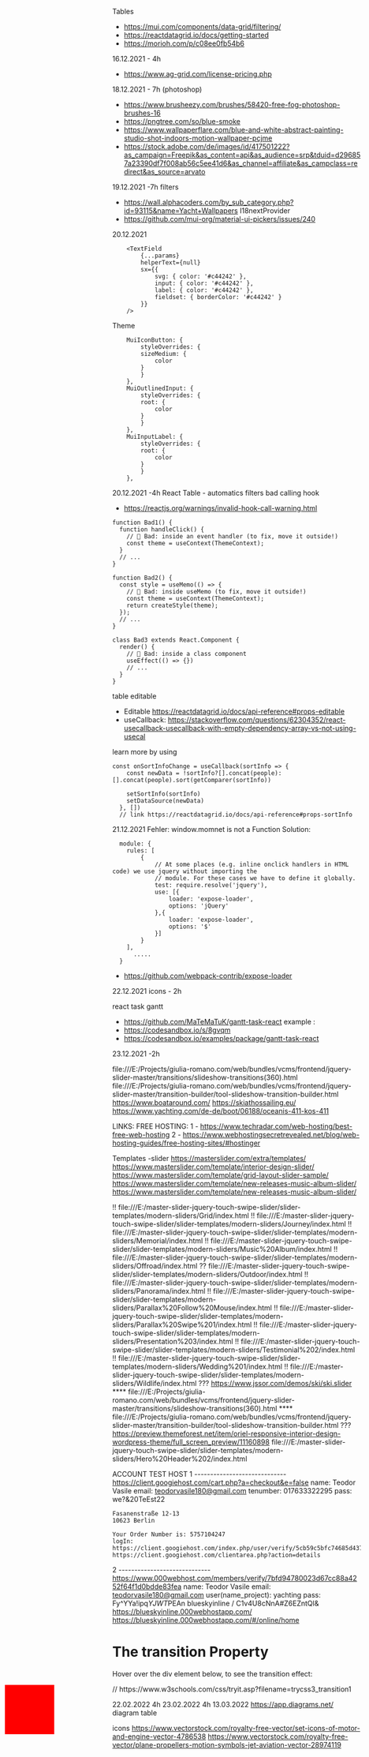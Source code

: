 
Tables
* https://mui.com/components/data-grid/filtering/
* https://reactdatagrid.io/docs/getting-started
* https://morioh.com/p/c08ee0fb54b6

16.12.2021 - 4h
* https://www.ag-grid.com/license-pricing.php


18.12.2021 - 7h (photoshop)
* https://www.brusheezy.com/brushes/58420-free-fog-photoshop-brushes-16
* https://pngtree.com/so/blue-smoke
* https://www.wallpaperflare.com/blue-and-white-abstract-painting-studio-shot-indoors-motion-wallpaper-pcjme
*  https://stock.adobe.com/de/images/id/417501222?as_campaign=Freepik&as_content=api&as_audience=srp&tduid=d296857a23390df7f008ab56c5ee41d6&as_channel=affiliate&as_campclass=redirect&as_source=arvato


19.12.2021 -7h filters
* https://wall.alphacoders.com/by_sub_category.php?id=93115&name=Yacht+Wallpapers
I18nextProvider
* https://github.com/mui-org/material-ui-pickers/issues/240

20.12.2021
``` 
    <TextField
        {...params}
        helperText={null}
        sx={{
            svg: { color: '#c44242' },
            input: { color: '#c44242' },
            label: { color: '#c44242' },
            fieldset: { borderColor: '#c44242' }
        }}
    />
```
Theme
````
    MuiIconButton: {
        styleOverrides: {
        sizeMedium: {
            color
        }
        }
    },
    MuiOutlinedInput: {
        styleOverrides: {
        root: {
            color
        }
        }
    },
    MuiInputLabel: {
        styleOverrides: {
        root: {
            color
        }
        }
    },
````

20.12.2021  -4h React Table - automatics filters
bad calling hook
* https://reactjs.org/warnings/invalid-hook-call-warning.html
````
function Bad1() {
  function handleClick() {
    // 🔴 Bad: inside an event handler (to fix, move it outside!)
    const theme = useContext(ThemeContext);
  }
  // ...
}

function Bad2() {
  const style = useMemo(() => {
    // 🔴 Bad: inside useMemo (to fix, move it outside!)
    const theme = useContext(ThemeContext);
    return createStyle(theme);
  });
  // ...
}

class Bad3 extends React.Component {
  render() {
    // 🔴 Bad: inside a class component
    useEffect(() => {})
    // ...
  }
}
````
table editable 
* Editable https://reactdatagrid.io/docs/api-reference#props-editable
* useCallback:  https://stackoverflow.com/questions/62304352/react-usecallback-usecallback-with-empty-dependency-array-vs-not-using-usecal

learn more by using
````
const onSortInfoChange = useCallback(sortInfo => {
    const newData = !sortInfo?[].concat(people):[].concat(people).sort(getComparer(sortInfo))

    setSortInfo(sortInfo)
    setDataSource(newData)
  }, [])
  // link https://reactdatagrid.io/docs/api-reference#props-sortInfo
  ````
21.12.2021
Fehler: window.momnet is not a Function
Solution: 
````
  module: {
    rules: [
        {
            // At some places (e.g. inline onclick handlers in HTML code) we use jquery without importing the
            // module. For these cases we have to define it globally.
            test: require.resolve('jquery'),
            use: [{
                loader: 'expose-loader',
                options: 'jQuery'
            },{
                loader: 'expose-loader',
                options: '$'
            }]
        }
    ],
      .....
  }
````
* https://github.com/webpack-contrib/expose-loader

22.12.2021 icons - 2h

react task gantt 
* https://github.com/MaTeMaTuK/gantt-task-react
example :
* https://codesandbox.io/s/8gvqm
* https://codesandbox.io/examples/package/gantt-task-react 

23.12.2021  -2h

file:///E:/Projects/giulia-romano.com/web/bundles/vcms/frontend/jquery-slider-master/transitions/slideshow-transitions(360).html
file:///E:/Projects/giulia-romano.com/web/bundles/vcms/frontend/jquery-slider-master/transition-builder/tool-slideshow-transition-builder.html
https://www.boataround.com/
https://skiathossailing.eu/
https://www.yachting.com/de-de/boot/06188/oceanis-411-kos-411

LINKS: FREE HOSTING:
1 - https://www.techradar.com/web-hosting/best-free-web-hosting
2 - https://www.webhostingsecretrevealed.net/blog/web-hosting-guides/free-hosting-sites/#hostinger


Templates -slider
https://masterslider.com/extra/templates/
https://www.masterslider.com/template/interior-design-slider/
https://www.masterslider.com/template/grid-layout-slider-sample/
https://www.masterslider.com/template/new-releases-music-album-slider/
https://www.masterslider.com/template/new-releases-music-album-slider/


!!   file:///E:/master-slider-jquery-touch-swipe-slider/slider-templates/modern-sliders/Grid/index.html
!!   file:///E:/master-slider-jquery-touch-swipe-slider/slider-templates/modern-sliders/Journey/index.html
!!   file:///E:/master-slider-jquery-touch-swipe-slider/slider-templates/modern-sliders/Memorial/index.html
!!   file:///E:/master-slider-jquery-touch-swipe-slider/slider-templates/modern-sliders/Music%20Album/index.html
!!   file:///E:/master-slider-jquery-touch-swipe-slider/slider-templates/modern-sliders/Offroad/index.html
??   file:///E:/master-slider-jquery-touch-swipe-slider/slider-templates/modern-sliders/Outdoor/index.html
!!   file:///E:/master-slider-jquery-touch-swipe-slider/slider-templates/modern-sliders/Panorama/index.html
!!   file:///E:/master-slider-jquery-touch-swipe-slider/slider-templates/modern-sliders/Parallax%20Follow%20Mouse/index.html
!!   file:///E:/master-slider-jquery-touch-swipe-slider/slider-templates/modern-sliders/Parallax%20Swipe%201/index.html
!!   file:///E:/master-slider-jquery-touch-swipe-slider/slider-templates/modern-sliders/Presentation%203/index.html
!!   file:///E:/master-slider-jquery-touch-swipe-slider/slider-templates/modern-sliders/Testimonial%202/index.html
!!   file:///E:/master-slider-jquery-touch-swipe-slider/slider-templates/modern-sliders/Wedding%201/index.html
!!   file:///E:/master-slider-jquery-touch-swipe-slider/slider-templates/modern-sliders/Wildlife/index.html
???  https://www.jssor.com/demos/ski/ski.slider
**** file:///E:/Projects/giulia-romano.com/web/bundles/vcms/frontend/jquery-slider-master/transitions/slideshow-transitions(360).html
**** file:///E:/Projects/giulia-romano.com/web/bundles/vcms/frontend/jquery-slider-master/transition-builder/tool-slideshow-transition-builder.html
???  https://preview.themeforest.net/item/oriel-responsive-interior-design-wordpress-theme/full_screen_preview/11160898
file:///E:/master-slider-jquery-touch-swipe-slider/slider-templates/modern-sliders/Hero%20Header%202/index.html




ACCOUNT TEST HOST 
1 -----------------------------
	https://client.googiehost.com/cart.php?a=checkout&e=false
	name: Teodor Vasile
	email: teodorvasile180@gmail.com
	tenumber: 	017633322295
	pass: we?&20TeEst22

	Fasanenstraße 12-13
	10623 Berlin

	Your Order Number is: 5757104247
	logIn: https://client.googiehost.com/index.php/user/verify/5cb59c5bfc74685d437428da188f2aae6f9b36df52ad3db26b9df7bc0270719c
	https://client.googiehost.com/clientarea.php?action=details

2 -----------------------------
	https://www.000webhost.com/members/verify/7bfd94780023d67cc88a4252f64f1d0bdde83fea
	name: Teodor Vasile
	email: teodorvasile180@gmail.com
	user(name_project): yachting
	pass: Fy^YYa!ipq$YJWT$PEAn
	blueskyinline / C1v4U8cNnA#Z6EZntQl&
	https://blueskyinline.000webhostapp.com/
	https://blueskyinline.000webhostapp.com/#/online/home
	
	

  <!DOCTYPE html>
<html>
<head>
<style>
.sq{
  position: absolute;
  left: 10px;
  width: 100px;
  height: 100px;
  background: red;
  transition: all 2s;
}
.sq.start {
  left: 400px;
}
</style>
<script type="text/javascript">
   var i = 0; 
   window.setInterval(() => {
      const tmp = document.getElementsByClassName('sq')[0];
      if (i%2 == 0){
	     tmp.classList.add("start");
	  } else {
         tmp.classList.remove("start");
      }
      i = i + 1;
   }, 2000);
</script>
</head>
<body>

<h1>The transition Property</h1>

<p>Hover over the div element below, to see the transition effect:</p>
<div class="sq"></div>

</body>
</html>
// https://www.w3schools.com/css/tryit.asp?filename=trycss3_transition1

22.02.2022  4h
23.02.2022  4h
13.03.2022
https://app.diagrams.net/
diagram table


icons
https://www.vectorstock.com/royalty-free-vector/set-icons-of-motor-and-engine-vector-4786538
https://www.vectorstock.com/royalty-free-vector/plane-propellers-motion-symbols-jet-aviation-vector-28974119

